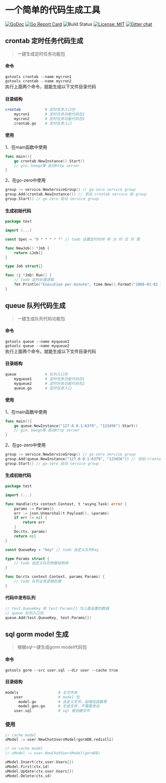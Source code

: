 # 一个简单的代码生成工具

[![GoDoc](https://godoc.org/github.com/hibiken/asynq?status.svg)](https://godoc.org/github.com/hibiken/asynq)
[![Go Report Card](https://goreportcard.com/badge/github.com/hibiken/asynq)](https://goreportcard.com/report/github.com/hibiken/asynq)
![Build Status](https://github.com/hibiken/asynq/workflows/build/badge.svg)
[![License: MIT](https://img.shields.io/badge/license-MIT-green.svg)](https://opensource.org/licenses/MIT)
[![Gitter chat](https://badges.gitter.im/go-asynq/gitter.svg)](https://gitter.im/go-asynq/community)

## crontab 定时任务代码生成
> 一键生成定时任务功能包

#### 命令
`gotools crontab --name mycron1`  
`gotools crontab --name mycron2`  
执行上面两个命令，就能生成以下文件目录代码

#### 目录结构
```sh
crontab           # 定时任务入口包             
    mycron1       # 定时任务功能代码包1
    mycron2       # 定时任务功能代码包2
    crontab.go    # 定时任务入口
```

####  使用
1、在main函数中使用
```go
func main(){
    go crontab.NewInstance().Start() 
    // gin、beego等 启动http server
}
```
2、在go-zero中使用
```go
group := service.NewServiceGroup() // go-zero service group
group.Add(crontab.NewInstance()) // 添加 crontab service 到 group
group.Start() // go-zero 启动 service group
```
####  生成初始代码
```go
package test

import (...)

const Spec = "0 * * * * *" // todo 设置定时时间 秒 分 时 日 月 周

func NewJob() *Job {
	return &Job{}
}

type Job struct{}

func (j *Job) Run() {
	// todo 定时处理逻辑
	fmt.Println("Execution per minute", time.Now().Format("2006-01-02 15:4:05"))
}
```

## queue 队列代码生成
> 一键生成队列代码功能包

####  命令
`gotools queue --name myqueue1`  
`gotools queue --name myqueue2`  
执行上面两个命令，就能生成以下文件目录代码

####  目录结构
```sh
queue             # 队列入口包             
    myqueue1      # 定时任务功能代码包1
    myqueue2      # 定时任务功能代码包2
    queue.go      # 定时任务入口
```

####  使用
1、在main函数中使用
```go
func main(){
    go queue.NewInstance("127.0.0.1:6379", "123456").Start()
    // gin、beego等 启动http server
}
```
2、在go-zero中使用
```go
group := service.NewServiceGroup() // go-zero service group
group.Add(queue.NewInstance("127.0.0.1:6379", "123456")) // 添加 crontab service 到 group
group.Start() // go-zero 启动 service group
```
####  生成初始代码
```go
package test

import (...)

func Handle(ctx context.Context, t *asynq.Task) error {
	params := Params{}
	err := json.Unmarshal(t.Payload(), &params)
	if err != nil {
		return err
	}
	Do(ctx, params)
	return nil
}

const QueueKey = "key" // todo 自定义队列key

type Params struct {
	// todo 自定义队列参数结构体
}

func Do(ctx context.Context, params Params) {
	// todo 队列业务逻辑处理
}
```
####  代码中发布队列
```go
// test.QueueKey 和 test.Params{} 为上面设置的数据
// queue 队列入口包
queue.Add(test.QueueKey, test.Params{})
```

## sql gorm model 生成
> 根据sql一键生成gorm model代码包

####  命令
`gotools gorm --src user.sql --dir user --cache true`

####  目录结构
```sh
models                  # 主文件夹             
    user                # model 包
      model.go          # 自定义文件，如增加函数等
      model_gen.go      # 生成文件，不需要改动
    user.sql            # sql 表创建文件
```
### 使用
```go
// cache model
uModel := user.NewChatUsersModel(gormDB,redisCli)

// no cache model
// uModel := user.NewChatUsersModel(gormDB)

uModel.Insert(ctx,user.Users{})
uModel.First(ctx,id)
uModel.Update(ctx,user.Users{})
uModel.Delete(ctx,id)

```
